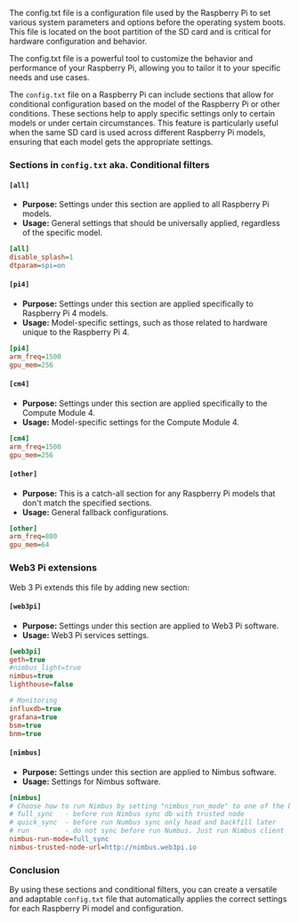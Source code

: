 The config.txt file is a configuration file used by the Raspberry Pi to set various system parameters and options before the operating system boots. This file is located on the boot partition of the SD card and is critical for hardware configuration and behavior. 

The config.txt file is a powerful tool to customize the behavior and performance of your Raspberry Pi, allowing you to tailor it to your specific needs and use cases.

The `config.txt` file on a Raspberry Pi can include sections that allow for conditional configuration based on the model of the Raspberry Pi or other conditions. These sections help to apply specific settings only to certain models or under certain circumstances. This feature is particularly useful when the same SD card is used across different Raspberry Pi models, ensuring that each model gets the appropriate settings.

### Sections in `config.txt` aka. Conditional filters

#### `[all]`  
- **Purpose:** Settings under this section are applied to all Raspberry Pi models.
- **Usage:** General settings that should be universally applied, regardless of the specific model.
  
```ini
[all]
disable_splash=1
dtparam=spi=on
```

#### `[pi4]`
- **Purpose:** Settings under this section are applied specifically to Raspberry Pi 4 models.
- **Usage:** Model-specific settings, such as those related to hardware unique to the Raspberry Pi 4.

```ini
[pi4]
arm_freq=1500
gpu_mem=256
```

#### `[cm4]`
- **Purpose:** Settings under this section are applied specifically to the Compute Module 4.
- **Usage:** Model-specific settings for the Compute Module 4.

```ini
[cm4]
arm_freq=1500
gpu_mem=256
```

#### `[other]`
- **Purpose:** This is a catch-all section for any Raspberry Pi models that don't match the specified sections.
- **Usage:** General fallback configurations.

```ini
[other]
arm_freq=800
gpu_mem=64
```

### Web3 Pi extensions

Web 3 Pi extends this file by adding new section:

#### `[web3pi]`  
- **Purpose:** Settings under this section are applied to Web3 Pi software.
- **Usage:** Web3 Pi services settings.
  
```ini
[web3pi]
geth=true
#nimbus_light=true
nimbus=true
lighthouse=false

# Monitoring
influxdb=true
grafana=true
bsm=true
bnm=true
```

#### `[nimbus]`  
- **Purpose:** Settings under this section are applied to Nimbus software.
- **Usage:** Settings for Nimbus software.
  
```ini
[nimbus]
# Choose how to run Nimbus by setting "nimbus_run_mode" to one of the below options: 
# full_sync   - before run Nimbus sync db with trusted node
# quick_sync  - before run Numbus sync only head and backfill later
# run         - do not sync before run Numbus. Just run Nimbus client
nimbus-run-mode=full_sync
nimbus-trusted-node-url=http://nimbus.web3pi.io
```


### Conclusion

By using these sections and conditional filters, you can create a versatile and adaptable `config.txt` file that automatically applies the correct settings for each Raspberry Pi model and configuration.

